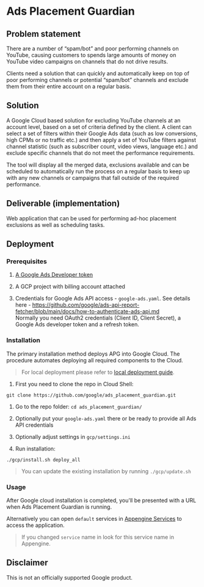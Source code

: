 # Ads Placement Guardian

## Problem statement

There are a number of “spam/bot” and poor performing channels on YouTube, causing customers to spends large amounts of money on YouTube video campaigns on channels that do not drive results.

Clients need a solution that can quickly and automatically keep on top of poor performing channels or potential “spam/bot” channels and exclude them from their entire account on a regular basis.

## Solution

A Google Cloud based solution for excluding YouTube channels at an account level, based on a set of criteria defined by the client. A client can select a set of filters within their Google Ads data (such as low conversions, high CPMs or no traffic etc.) and then apply a set of YouTube filters against channel statistic (such as subscriber count, video views, language etc.) and exclude specific channels that do not meet the performance requirements.

The tool will display all the merged data, exclusions available and can be scheduled to automatically run the process on a regular basis to keep up with any new channels or campaigns that fall outside of the required performance.


## Deliverable (implementation)

Web application that can be used for performing ad-hoc placement exclusions as well as scheduling tasks.

## Deployment

### Prerequisites

1. [A Google Ads Developer token](https://developers.google.com/google-ads/api/docs/first-call/dev-token#:~:text=A%20developer%20token%20from%20Google,SETTINGS%20%3E%20SETUP%20%3E%20API%20Center.)

1. A GCP project with billing account attached
1. Credentials for Google Ads API access - `google-ads.yaml`.
   See details here - https://github.com/google/ads-api-report-fetcher/blob/main/docs/how-to-authenticate-ads-api.md \
   Normally you need OAuth2 credentials (Client ID, Client Secret), a Google Ads developer token and a refresh token.

### Installation

The primary installation method deploys APG into Google Cloud.
The procedure automates deploying all required components to the Cloud.

> For local deployment please refer to [local deployment guide](docs/run-cpr-locally.md).
1. First you need to clone the repo in Cloud Shell:

```
git clone https://github.com/google/ads_placement_guardian.git
```

1. Go to the repo folder: `cd ads_placement_guardian/`

1. Optionally put your `google-ads.yaml` there or be ready to provide all Ads API credentials

1. Optionally adjust settings in `gcp/settings.ini`

1. Run installation:

```
./gcp/install.sh deploy_all
```

> You can update the existing installation by running `./gcp/update.sh`

### Usage

After Google cloud installation is completed, you'll be presented with a URL when Ads Placement Guardian is running.

Alternatively you can open `default` services in [Appengine Services](https://corp.google.com/appengine/services) to access the application.
> If you changed `service` name in look for this service name in Appengine.

## Disclaimer
This is not an officially supported Google product.
